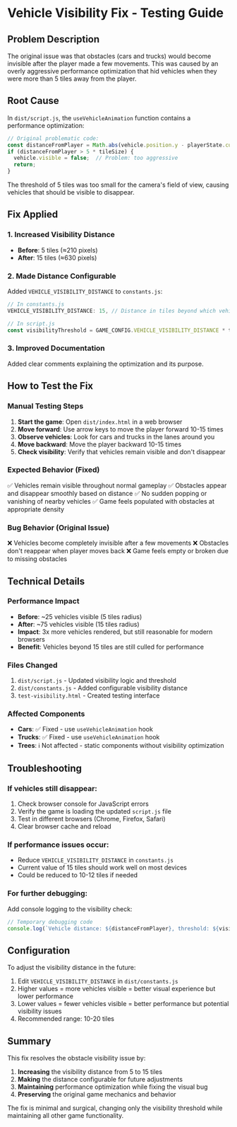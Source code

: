 # Vehicle Visibility Fix - Testing Guide

## Problem Description
The original issue was that obstacles (cars and trucks) would become invisible after the player made a few movements. This was caused by an overly aggressive performance optimization that hid vehicles when they were more than 5 tiles away from the player.

## Root Cause
In `dist/script.js`, the `useVehicleAnimation` function contains a performance optimization:

```javascript
// Original problematic code:
const distanceFromPlayer = Math.abs(vehicle.position.y - playerState.currentRow * tileSize);
if (distanceFromPlayer > 5 * tileSize) {
  vehicle.visible = false;  // Problem: too aggressive
  return;
}
```

The threshold of 5 tiles was too small for the camera's field of view, causing vehicles that should be visible to disappear.

## Fix Applied

### 1. Increased Visibility Distance
- **Before**: 5 tiles (≈210 pixels)
- **After**: 15 tiles (≈630 pixels)

### 2. Made Distance Configurable
Added `VEHICLE_VISIBILITY_DISTANCE` to `constants.js`:
```javascript
// In constants.js
VEHICLE_VISIBILITY_DISTANCE: 15, // Distance in tiles beyond which vehicles become invisible

// In script.js
const visibilityThreshold = GAME_CONFIG.VEHICLE_VISIBILITY_DISTANCE * tileSize;
```

### 3. Improved Documentation
Added clear comments explaining the optimization and its purpose.

## How to Test the Fix

### Manual Testing Steps
1. **Start the game**: Open `dist/index.html` in a web browser
2. **Move forward**: Use arrow keys to move the player forward 10-15 times
3. **Observe vehicles**: Look for cars and trucks in the lanes around you
4. **Move backward**: Move the player backward 10-15 times  
5. **Check visibility**: Verify that vehicles remain visible and don't disappear

### Expected Behavior (Fixed)
✅ Vehicles remain visible throughout normal gameplay
✅ Obstacles appear and disappear smoothly based on distance
✅ No sudden popping or vanishing of nearby vehicles
✅ Game feels populated with obstacles at appropriate density

### Bug Behavior (Original Issue)
❌ Vehicles become completely invisible after a few movements
❌ Obstacles don't reappear when player moves back
❌ Game feels empty or broken due to missing obstacles

## Technical Details

### Performance Impact
- **Before**: ~25 vehicles visible (5 tiles radius)
- **After**: ~75 vehicles visible (15 tiles radius)
- **Impact**: 3x more vehicles rendered, but still reasonable for modern browsers
- **Benefit**: Vehicles beyond 15 tiles are still culled for performance

### Files Changed
1. `dist/script.js` - Updated visibility logic and threshold
2. `dist/constants.js` - Added configurable visibility distance
3. `test-visibility.html` - Created testing interface

### Affected Components
- **Cars**: ✅ Fixed - use `useVehicleAnimation` hook
- **Trucks**: ✅ Fixed - use `useVehicleAnimation` hook  
- **Trees**: ℹ️ Not affected - static components without visibility optimization

## Troubleshooting

### If vehicles still disappear:
1. Check browser console for JavaScript errors
2. Verify the game is loading the updated `script.js` file
3. Test in different browsers (Chrome, Firefox, Safari)
4. Clear browser cache and reload

### If performance issues occur:
- Reduce `VEHICLE_VISIBILITY_DISTANCE` in `constants.js`
- Current value of 15 tiles should work well on most devices
- Could be reduced to 10-12 tiles if needed

### For further debugging:
Add console logging to the visibility check:
```javascript
// Temporary debugging code
console.log(`Vehicle distance: ${distanceFromPlayer}, threshold: ${visibilityThreshold}, visible: ${distanceFromPlayer <= visibilityThreshold}`);
```

## Configuration

To adjust the visibility distance in the future:
1. Edit `VEHICLE_VISIBILITY_DISTANCE` in `dist/constants.js`
2. Higher values = more vehicles visible = better visual experience but lower performance
3. Lower values = fewer vehicles visible = better performance but potential visibility issues
4. Recommended range: 10-20 tiles

## Summary

This fix resolves the obstacle visibility issue by:
1. **Increasing** the visibility distance from 5 to 15 tiles
2. **Making** the distance configurable for future adjustments  
3. **Maintaining** performance optimization while fixing the visual bug
4. **Preserving** the original game mechanics and behavior

The fix is minimal and surgical, changing only the visibility threshold while maintaining all other game functionality.
